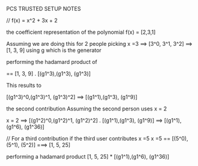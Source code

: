 PCS TRUSTED SETUP NOTES

// f(x) = x^2 + 3x + 2

the coefficient representation of the polynomial f(x) = [2,3,1]

Assuming we are doing this for 2 people 
 picking x =3  ==> [3^0, 3^1, 3^2] ==> [1, 3, 9]
 using g which is the generator 

performing the hadamard product  of 

 == [1, 3, 9] .  [(g1^3),(g1^3), (g1^3)]

This results to

 [(g1^3)^0,(g1^3)^1, (g1^3)^2] ==> [(g1^1),(g1^3), (g1^9)]

 
 the second contribution 
 Assuming the second person uses x = 2

 x = 2 ==>  [(g1^2)^0,(g1^2)^1, (g1^2)^2] . [(g1^1),(g1^3), (g1^9)]
    ==> [(g1^1),(g1^6), (g1^36)]



// For a third contribution
if the third user contributes x =5
x =5 == [(5^0),(5^1), (5^2)] ===> [1, 5, 25]

performing a hadamard product
[1, 5, 25] * [(g1^1),(g1^6), (g1^36)]

